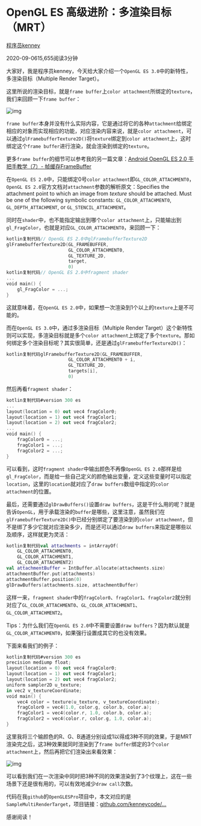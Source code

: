 # OpenGL ES 高级进阶：多渲染目标（MRT）

[程序员kenney](https://juejin.cn/user/1961184473926766/posts)

2020-09-0615,655阅读3分钟

大家好，我是程序员kenney，今天给大家介绍一个`OpenGL ES 3.0`中的新特性，多渲染目标（Multiple Render Target）。

这里所说的渲染目标，就是`frame buffer`上`color attachment`所绑定的`texture`，我们来回顾一下`frame buffer`：

![img](D:\my-note\opengl\assets\4688c1f8d5c34f45b79460fcb3ef38e2tplv-k3u1fbpfcp-zoom-in-crop-mark1512000.webp)

`frame buffer`本身并没有什么实际内容，它是通过将它的各种`attachment`给绑定相应的对象而实现相应的功能，对应渲染内容来说，就是`color attachment`，可以通过`glFramebufferTexture2D()`将`texture`绑定到`color attachment`上，这时绑定这个`frame buffer`进行渲染，就会渲染到绑定的`texture`。

更多`frame buffer`的细节可以参考我的另一篇文章：[Android OpenGL ES 2.0 手把手教学（7）- 帧缓存FrameBuffer](https://juejin.cn/post/6844903842006433805)

在`OpenGL ES 2.0`中，只能绑定0号`color attachment`即`GL_COLOR_ATTACHMENT0`，`OpenGL ES 2.0`官方文档对`attachment`参数的解析原文：Specifies the attachment point to which an image from *texture* should be attached. Must be one of the following symbolic constants: `GL_COLOR_ATTACHMENT0`, `GL_DEPTH_ATTACHMENT`, or `GL_STENCIL_ATTACHMENT`。

同时在`shader`中，也不能指定输出到哪个`color attachment`上，只能输出到`gl_FragColor`，也就是对应`GL_COLOR_ATTACHMENT0`，来回顾一下：

```kotlin
kotlin复制代码// OpenGL ES 2.0中glFramebufferTexture2D
glFramebufferTexture2D(GL_FRAMEBUFFER, 
                       GL_COLOR_ATTACHMENT0, 
                       GL_TEXTURE_2D, 
                       target, 
                       0)
kotlin复制代码// OpenGL ES 2.0中fragment shader
...
void main() {
    gl_FragColor = ...;
}
```

这就意味着，在`OpenGL ES 2.0`中，如果想一次渲染到1个以上的`texture`上是不可能的。

而在`OpenGL ES 3.0`中，通过多渲染目标（Multiple Render Target）这个新特性则可以实现，多渲染目标就是多个`color attachment`上绑定了多个`texture`。那如何绑定多个渲染目标呢？其实很简单，还是通过`glFramebufferTexture2D()`：

```kotlin
kotlin复制代码glFramebufferTexture2D(GL_FRAMEBUFFER, 
                       GL_COLOR_ATTACHMENT0 + i, 
                       GL_TEXTURE_2D, 
                       targets[i], 
                       0)
```

然后再看`fragment shader`：

```kotlin
kotlin复制代码#version 300 es
...
layout(location = 0) out vec4 fragColor0;
layout(location = 1) out vec4 fragColor1;
layout(location = 2) out vec4 fragColor2;
...
void main() {
    fragColor0 = ...;
    fragColor1 = ...;
    fragColor2 = ...;
}
```

可以看到，这时`fragment shader`中输出颜色不再像`OpenGL ES 2.0`那样是给`gl_FragColor`，而是给一些自己定义的颜色输出变量，定义这些变量时可以指定`location`，这里的`location`就对应了`draw buffers`数组中指定的`color attachment`的位置。

最后，还需要通过`glDrawBuffers()`设置`draw buffers`，这是干什么用的呢？就是告诉`OpenGL`，用于承载渲染的`buffer`是哪些，这里注意，虽然我们在`glFramebufferTexture2D()`中已经分别绑定了要渲染到的`color attachment`，但不是绑了多少它就对应渲染多少，而是还可以通过`draw buffers`来指定是哪些以及顺序，这样就更为灵活：

```kotlin
kotlin复制代码val attachments = intArrayOf(
    GL_COLOR_ATTACHMENT0, 
    GL_COLOR_ATTACHMENT1, 
    GL_COLOR_ATTACHMENT2)
val attachmentBuffer = IntBuffer.allocate(attachments.size)
attachmentBuffer.put(attachments)
attachmentBuffer.position(0)
glDrawBuffers(attachments.size, attachmentBuffer)
```

这样一来，`fragment shader`中的`fragColor0`、`fragColor1`、`fragColor2`就分别对应了`GL_COLOR_ATTACHMENT0`、`GL_COLOR_ATTACHMENT1`、`GL_COLOR_ATTACHMENT2`。

Tips：为什么我们在`OpenGL ES 2.0`中不需要设置`draw buffers`？因为默认就是`GL_COLOR_ATTACHMENT0`，如果强行设置成其它的也没有效果。

下面来看我们的例子：

```kotlin
kotlin复制代码#version 300 es
precision mediump float;
layout(location = 0) out vec4 fragColor0;
layout(location = 1) out vec4 fragColor1;
layout(location = 2) out vec4 fragColor2;
uniform sampler2D u_texture;
in vec2 v_textureCoordinate;
void main() {
    vec4 color = texture(u_texture, v_textureCoordinate);
    fragColor0 = vec4(1.0, color.g, color.b, color.a);
    fragColor1 = vec4(color.r, 1.0, color.b, color.a);
    fragColor2 = vec4(color.r, color.g, 1.0, color.a);
}
```

这里我将三个输颜色的R、G、B通道分别设成1以得成3种不同的效果，于是MRT渲染完之后，这3种效果就同时渲染到了`frame buffer`绑定的3个`color attachment`上，然后再把它们渲染出来看效果：

![img](D:\my-note\opengl\assets\6d10a5bd5a9a4d9f8ca18c66f66ce4d7tplv-k3u1fbpfcp-zoom-in-crop-mark1512000.webp)

可以看到我们在一次渲染中同时把3种不同的效果渲染到了3个纹理上，这在一些场景下还是很有用的，可以有效地减少`draw call`次数。

代码在我`github`的`OpenGLESPro`项目中，本文对应的是`SampleMultiRenderTarget`，项目链接：[github.com/kenneycode/…](https://link.juejin.cn/?target=https%3A%2F%2Fgithub.com%2Fkenneycode%2FOpenGLESPro)

感谢阅读！